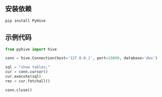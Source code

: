 ## 安装依赖

```bash
pip install PyHive
```



## 示例代码

```python
from pyhive import hive

conn = hive.Connection(host='127.0.0.1', port=10000, database='dws')

sql = "show tables;"
cur = conn.cursor()
cur.execute(sql)
res = cur.fetchall()

conn.close()
```

